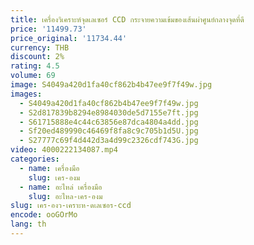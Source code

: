 ```yaml
---
title: เครื่องวิเคราะห์จุดเลเซอร์ CCD กระจายความเข้มของเส้นผ่าศูนย์กลางจุดที่ดี
price: '11499.73'
price_original: '11734.44'
currency: THB
discount: 2%
rating: 4.5
volume: 69
image: S4049a420d1fa40cf862b4b47ee9f7f49w.jpg
images:
  - S4049a420d1fa40cf862b4b47ee9f7f49w.jpg
  - S2d817839b8294e8984030de5d7155e7ft.jpg
  - S61715888e4c44c63856e87dca4804a4dd.jpg
  - Sf20ed489990c46469f8fa8c9c705b1d5U.jpg
  - S27777c69f4d442d3a4d99c2326cdf743G.jpg
video: 4000222134087.mp4
categories:
  - name: เครื่องมือ
    slug: เคร-องม
  - name: อะไหล่ เครื่องมือ
    slug: อะไหล-เคร-องม
slug: เคร-องว-เคราะห-ดเลเซอร-ccd
encode: ooGOrMo
lang: th
---
```

  